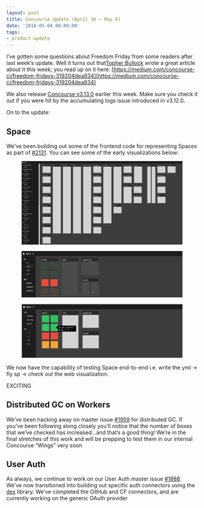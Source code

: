 ```yaml
---
layout: post
title: Concourse Update (April 30 — May 4)
date: '2018-05-04 00:00:00'
tags:
- product-update
---
```


I’ve gotten some questions about Freedom Friday from some readers after last week’s update. Well it turns out that[Topher Bullock](https://medium.com/u/58876cdc2180) wrote a great article about it this week; you read up on it here: [https://medium.com/concourse-ci/freedom-fridays-319204dea834](https://medium.com/concourse-ci/freedom-fridays-319204dea834)

We also release [Concourse v3.13.0](https://concourse-ci.org/download.html) earlier this week. Make sure you check it out if you were hit by the accumulating logs issue introduced in v3.12.0.

On to the update:

## **Space**

We’ve been building out some of the frontend code for representing Spaces as part of [#2131](https://github.com/concourse/concourse/issues/2131). You can see some of the early visualizations below:

<figure class="kg-card kg-image-card"><img src="assets/images/downloaded_images/Concourse-Update--April-30---May-4-/1-K13pFduQtcsPeX3VH6crQQ.png" class="kg-image" alt loading="lazy"></figure><figure class="kg-card kg-image-card"><img src="assets/images/downloaded_images/Concourse-Update--April-30---May-4-/1-_ndF5rSNwVlKJWTj2_vxUQ.png" class="kg-image" alt loading="lazy"></figure><figure class="kg-card kg-image-card"><img src="assets/images/downloaded_images/Concourse-Update--April-30---May-4-/1-kBELwDyhYQwPchw7J-O0eQ.png" class="kg-image" alt loading="lazy"></figure>

We now have the capability of testing Space end-to-end i.e. write the yml -\> fly sp -\> check out the web visualization.

EXCITING

## Distributed GC on&nbsp;Workers

We’ve been hacking away on master issue [#1959](https://github.com/concourse/concourse/issues/1959) for distributed GC. If you’ve been following along closely you’ll notice that the number of boxes that we’ve checked has increased…and that’s a good thing! We’re in the final stretches of this work and will be prepping to test them in our internal Concourse “Wings” very soon

## User Auth

As always, we continue to work on our User Auth master issue [#1888](https://github.com/concourse/concourse/issues/1888). We’ve now transitioned into building out specific auth connectors using the [dex](https://github.com/coreos/dex) library. We’ve completed the GitHub and CF connectors, and are currently working on the generic OAuth provider

